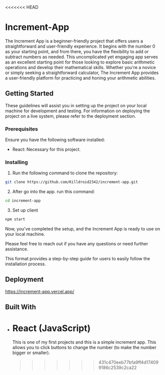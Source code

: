<<<<<<< HEAD

# Increment-App

The Increment App is a beginner-friendly project that offers users a straightforward and user-friendly experience. It begins with the number 0 as your starting point, and from there, you have the flexibility to add or subtract numbers as needed. This uncomplicated yet engaging app serves as an excellent starting point for those looking to explore basic arithmetic operations and develop their mathematical skills. Whether you're a novice or simply seeking a straightforward calculator, The Increment App provides a user-friendly platform for practicing and honing your arithmetic abilities.

## Getting Started

These guidelines will assist you in setting up the project on your local machine for development and testing. For information on deploying the project on a live system, please refer to the deployment section.

### Prerequisites

Ensure you have the following software installed:

- React: Necessary for this project.

### Installing

1. Run the following command to clone the repository:

```bash
git clone https://github.com/Killdroid2342/increment-app.git
```

2. After go into the app. run this command:

```bash
cd increment-app

```

3. Set up client

```bash
npm start
```

Now, you've completed the setup, and the Increment App is ready to use on your local machine.

Please feel free to reach out if you have any questions or need further assistance.

This format provides a step-by-step guide for users to easily follow the installation process.

## Deployment

https://increment-app.vercel.app/

## Built With

- # React (JavaScript)
  This is one of my first projects and this is a simple increment app. This allows you to click buttons to change the number (to make the number bigger or smaller).
  > > > > > > > 431c470eeb77bfa9ff4d174099186c2539c2ca22
